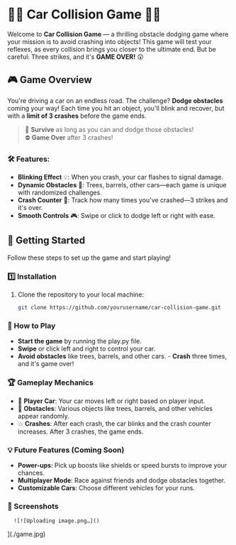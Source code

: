 # 🚗💥 **Car Collision Game** 🚗💥

Welcome to **Car Collision Game** — a thrilling obstacle dodging game where your mission is to avoid crashing into objects! This game will test your reflexes, as every collision brings you closer to the ultimate end. But be careful: Three strikes, and it's **GAME OVER!** 😲

## 🎮 **Game Overview**

You're driving a car on an endless road. The challenge? **Dodge obstacles** coming your way! Each time you hit an object, you'll blink and recover, but with a **limit of 3 crashes** before the game ends.

> 🚀 **Survive** as long as you can and dodge those obstacles!  
> ⛔️ **Game Over** after 3 crashes!

### 🛠️ **Features**:
- **Blinking Effect** 💡: When you crash, your car flashes to signal damage.
- **Dynamic Obstacles** 🚧: Trees, barrels, other cars—each game is unique with randomized challenges.
- **Crash Counter** 🛑: Track how many times you've crashed—3 strikes and it's over.
- **Smooth Controls** 🎮: Swipe or click to dodge left or right with ease.

## 🚀 **Getting Started**

Follow these steps to set up the game and start playing!

### 1️⃣ **Installation**

1. Clone the repository to your local machine:
   ```bash
   git clone https://github.com/yourusername/car-collision-game.git

### 🎯 How to Play
  -    **Start the game** by running the play.py file.
  -    **Swipe** or click left and right to control your car.
  -   **Avoid obstacles** like trees, barrels, and other cars.
    - **Crash** three times, and it's game over!

### 🏆 Gameplay Mechanics
- 🚗 **Player Car**: Your car moves left or right based on player input.
- 🌳 **Obstacles**: Various objects like trees, barrels, and other vehicles appear randomly.
- 💥 **Crashes**: After each crash, the car blinks and the crash counter increases. After 3 crashes, the game ends.

### 💡 Future Features (Coming Soon)
- **Power-ups**: Pick up boosts like shields or speed bursts to improve your chances.
- **Multiplayer Mode**: Race against friends and dodge obstacles together.
- **Customizable Cars**: Choose different vehicles for your runs.

### 📸 Screenshots
      ![![Uploading image.png…]()
](./game.jpg)


